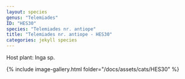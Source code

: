 ```yaml
---
layout: species
genus: "Telemiades"
ID: "HES30"
species: "Telemiades nr. antiope"
title: "Telemiades nr. antiope - HES30"
categories: jekyll species
---
```


Host plant: Inga sp.

{% include image-gallery.html folder="/docs/assets/cats/HES30" %}
